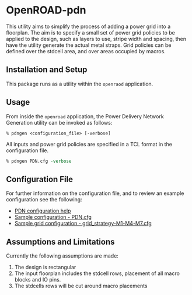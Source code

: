 # OpenROAD-pdn

This utility aims to simplify the process of adding a power grid into a
floorplan. The aim is to specify a small set of power grid policies to be
applied to the design, such as layers to use, stripe width and spacing,
then have the utility generate the actual metal straps. Grid policies can
be defined over the stdcell area, and over areas occupied by macros.

## Installation and Setup

This package runs as a utility within the `openraod` application.

## Usage

From inside the `openroad` application, the Power Delivery Network Generation
utility can be invoked as follows:

```
% pdngen <configuration_file> [-verbose]
```

All inputs and power grid policies are specified in a TCL format in the
configuration file.

``` tcl
% pdngen PDN.cfg -verbose
```

## Configuration File

For further information on the configuration file, and to review an example
configuration see the following:

* [PDN configuration help](PDN.md)
* [Sample configuration - PDN.cfg](example_PDN.cfg)
* [Sample grid configuration - grid_strategy-M1-M4-M7.cfg](grid_strategy-M1-M4-M7.cfg)

## Assumptions and Limitations

Currently the following assumptions are made:

1. The design is rectangular
1. The input floorplan includes the stdcell rows, placement of all macro blocks and IO pins.
1. The stdcells rows will be cut around macro placements
